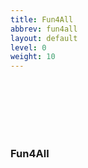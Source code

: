 ```yaml
---
title: Fun4All
abbrev: fun4all
layout: default
level: 0
weight: 10
---
```

&nbsp;<br/>
&nbsp;<br/>
&nbsp;<br/>
&nbsp;<br/>
&nbsp;<br/>

<h3>Fun4All</h3>


